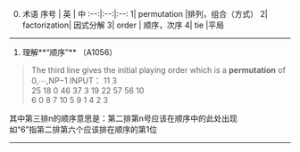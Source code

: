 0. 术语
序号 |  英  | 中
:--:|:--:|:--:
1| permutation  |排列，组合（方式）
2| factorization| 因式分解
3| order  | 顺序，次序
4| tie    |平局
---

1. 理解**“顺序”**  （A1056）
>The third line gives the initial playing order which is a **permutation** of 0,⋯,NP−1
INPUT：
>11 3  
>25 18 0 46 37 3 19 22 57 56 10  
>6 0 8 7 10 5 9 1 4 2 3  

其中第三排n的顺序意思是：第二排第n号应该在顺序中的此处出现  
如“6”指第二排第六个应该排在顺序的第1位

---
